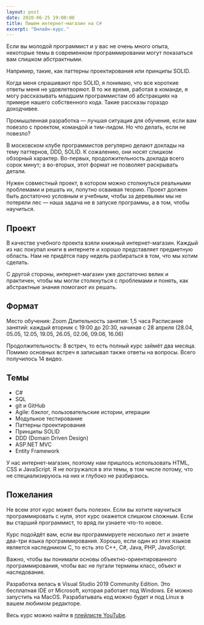 ```yaml
---
layout: post
date: 2020-06-25 19:00:00
title: Пишем интернет-магазин на C#
excerpt: "Онлайн-курс."
---
```


Если вы молодой программист и у вас не очень много опыта, некоторые темы в современном программировании могут показаться вам слишком абстрактными.

Например, такие, как паттерны проектирования или принципы SOLID.

Когда меня спрашивают про SOLID, я понимаю, что все короткие ответы меня не удовлетворяют. В то же время, работая в команде, я могу рассказывать младшим программистам об абстракциях на примере нашего собственного кода. Такие рассказы гораздо доходчивее.

Промышленная разработка — лучшая ситуация для обучения, если вам повезло с проектом, командой и тим-лидом. Но что делать, если не повезло?

В московском клубе программистов регулярно делают доклады на тему паттернов, DDD, SOLID. К сожалению, они носят слишком обзорный характер. Во-первых, продолжительность доклада всего сорок минут; а во-вторых, этот формат не позволяет раскрывать детали.

Нужен совместный проект, в котором можно столкнуться реальными проблемами и решать их, попутно осваивая теорию. Проект должен быть достаточно условным и учебным, чтобы за деревьями мы не потеряли лес — наша задача не в запуске программы, а в том, чтобы научиться.

## Проект

В качестве учебного проекта взяли книжный интернет-магазин. Каждый из нас покупал книги в интернете и хорошо представляет предметную область. Нам не придётся пару недель разбираться в том, что мы хотим сделать.

С другой стороны, интернет-магазин уже достаточно велик и практичен, чтобы мы могли столкнуться с проблемами и понять, как абстрактные знания помогают их решать.

## Формат

Место обучения: Zoom
Длительность занятия: 1,5 часа
Расписание занятий: каждый вторник с 19:00 до 20:30, начиная с 28 апреля (28.04, 05.05, 12.05, 19.05, 26.05, 02.06, 09.06, 16.06)

Продолжительность: 8 встреч, то есть  полный курс займёт два месяца. Помимо основных встреч я записывал также ответы на вопросы. Всего получилось 14 видео.

## Темы

* C#
* SQL
* git и GitHub
* Agile: бэклог, пользовательские истории, итерации
* Модульное тестирование
* Паттерны проектирования
* Принципы SOLID
* DDD (Domain Driven Design)
* ASP.NET MVC
* Entity Framework

У нас интернет-магазин, поэтому нам пришлось использовать HTML, CSS и JavaScript. Я не погружался в эти темы, в том числе потому, что не специализируюсь на них и глубоко не разбираюсь.

## Пожелания

Не всем этот курс может быть полезен. Если вы хотите научиться программировать с нуля, этот курс окажется слишком сложным. Если вы старший программист, то вряд ли узнаете что-то новое.

Курс подойдёт вам, если вы программируете несколько лет и знаете два-три языка программирования. Хорошо, если один из этих языков является наследником C, то есть это C++, C#, Java, PHP, JavaScript.

Важно, чтобы вы понимали основы объектно-ориентированного программирования, чтобы вас не пугали термины класс, объект и наследование.

Разработка велась в Visual Studio 2019 Community Edition. Это бесплатная IDE от Microsoft, которая работает под Windows. Её можно запустить на MacOS. Разрабатывать код можно будет и под Linux в вашем любимом редакторе.

Весь курс можно найти в [плейлисте YouTube](https://www.youtube.com/watch?v=L2OC525fkGk&list=PLfkikHwnACaXxUu9YGnQQp7VEYcMmuBuq&index=1).

